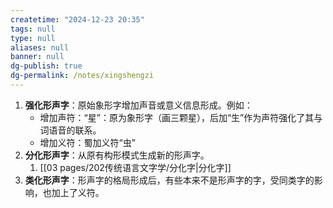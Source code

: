 ```yaml
---
createtime: "2024-12-23 20:35"
tags: null
type: null
aliases: null
banner: null
dg-publish: true
dg-permalink: /notes/xingshengzi
---
```


1. **强化形声字**：原始象形字增加声音或意义信息形成。例如：
    - 增加声符：“星”：原为象形字（画三颗星），后加“生”作为声符强化了其与词语音的联系。
    - 增加义符：蜀加义符“虫”
2. **分化形声字**：从原有构形模式生成新的形声字。
	1. [[03 pages/202传统语言文字学/分化字\|分化字]]
3. **类化形声字**：形声字的格局形成后，有些本来不是形声字的字，受同类字的影响，也加上了义符。